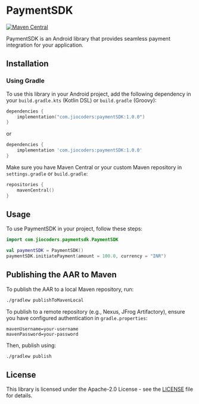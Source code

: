 # PaymentSDK

[![Maven Central](https://img.shields.io/maven-central/v/com.jiocoders.paymentsdk)](https://search.maven.org/artifact/com.jiocoders.paymentsdk)

PaymentSDK is an Android library that provides seamless payment integration for your application.

## Installation

### Using Gradle
To use this library in your Android project, add the following dependency in your `build.gradle.kts` (Kotlin DSL) or `build.gradle` (Groovy):

```kotlin
dependencies {
    implementation("com.jiocoders:paymentSDK:1.0.0")
}
```

or

```groovy
dependencies {
    implementation 'com.jiocoders:paymentSDK:1.0.0'
}
```

Make sure you have Maven Central or your custom Maven repository in `settings.gradle` or `build.gradle`:

```kotlin
repositories {
    mavenCentral()
}
```

## Usage

To use PaymentSDK in your project, follow these steps:

```kotlin
import com.jiocoders.paymentsdk.PaymentSDK

val paymentSDK = PaymentSDK()
paymentSDK.initiatePayment(amount = 100.0, currency = "INR")
```

## Publishing the AAR to Maven

To publish the AAR to a local Maven repository, run:

```sh
./gradlew publishToMavenLocal
```

To publish to a remote repository (e.g., Nexus, JFrog Artifactory), ensure you have configured authentication in `gradle.properties`:

```properties
mavenUsername=your-username
mavenPassword=your-password
```

Then, publish using:

```sh
./gradlew publish
```

## License

This library is licensed under the Apache-2.0 License - see the [LICENSE](LICENSE) file for details.


